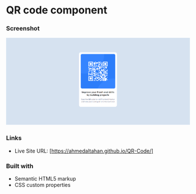 # QR code component 

### Screenshot

![](screenshot.PNG)

### Links

- Live Site URL: [https://ahmedaltahan.github.io/QR-Code/]


### Built with

- Semantic HTML5 markup
- CSS custom properties
